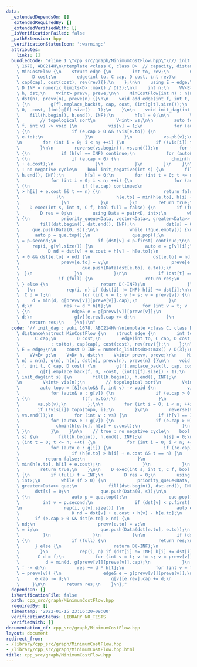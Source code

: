 ```yaml
---
data:
  _extendedDependsOn: []
  _extendedRequiredBy: []
  _extendedVerifiedWith: []
  _isVerificationFailed: false
  _pathExtension: hpp
  _verificationStatusIcon: ':warning:'
  attributes:
    links: []
  bundledCode: "#line 1 \"cpp_src/graph/MinimumCostFlow.hpp\"\n// init_dag : yuki\
    \ 1678, ABC214H\n\ntemplate <class C, class D>  // capacity, distance\nstruct\
    \ MinCostFlow {\n    struct edge {\n        int to, rev;\n        C cap;\n   \
    \     D cost;\n        edge(int to, C cap, D cost, int rev)\n            : to(to),\
    \ cap(cap), cost(cost), rev(rev){};\n    };\n\n    using E = edge;\n\n    const\
    \ D INF = numeric_limits<D>::max() / D(3);\n\n    int n;\n    VV<E> g;\n    V<D>\
    \ h, dst;\n    V<int> prevv, preve;\n\n    MinCostFlow(int n) : n(n), g(n), h(n),\
    \ dst(n), prevv(n), preve(n) {}\n\n    void add_edge(int f, int t, C cap, D cost)\
    \ {\n        g[f].emplace_back(t, cap, cost, (int)g[t].size());\n        g[t].emplace_back(f,\
    \ 0, -cost, (int)g[f].size() - 1);\n    }\n\n    void init_dag(int s) {\n    \
    \    fill(h.begin(), h.end(), INF);\n        h[s] = 0;\n\n        V<int> vis(n);\n\
    \        // topological sort\n        V<int> vs;\n\n        auto topo = [&](auto&&\
    \ f, int v) -> void {\n            vis[v] = 1;\n            for (auto& e : g[v])\
    \ {\n                if (e.cap > 0 && !vis[e.to]) {\n                    f(f,\
    \ e.to);\n                }\n            }\n            vs.pb(v);\n        };\n\
    \n        for (int i = 0; i < n; ++i) {\n            if (!vis[i]) topo(topo, i);\n\
    \        }\n\n        reverse(vs.begin(), vs.end());\n        for (int v : vs)\
    \ {\n            if (h[v] == INF) continue;\n            for (auto& e : g[v])\
    \ {\n                if (e.cap > 0) {\n                    chmin(h[e.to], h[v]\
    \ + e.cost);\n                }\n            }\n        }\n    }\n\n    // true\
    \ : no negative cycle\n    bool init_negative(int s) {\n        fill(h.begin(),\
    \ h.end(), INF);\n        h[s] = 0;\n        for (int t = 0; t <= n; ++t) {\n\
    \            for (int i = 0; i < n; ++i) {\n                for (auto e : g[i])\
    \ {\n                    if (!e.cap) continue;\n                    if (h[e.to]\
    \ > h[i] + e.cost && t == n) {\n                        return false;\n      \
    \              }\n                    h[e.to] = min(h[e.to], h[i] + e.cost);\n\
    \                }\n            }\n        }\n        return true;\n    }\n\n\
    \    D exec(int s, int t, C f, bool full = false) {\n        if (full) f = INF;\n\
    \        D res = 0;\n        using Data = pair<D, int>;\n        while (f > 0)\
    \ {\n            priority_queue<Data, vector<Data>, greater<Data>> que;\n    \
    \        fill(dst.begin(), dst.end(), INF);\n            dst[s] = 0;\n       \
    \     que.push(Data(0, s));\n\n            while (!que.empty()) {\n          \
    \      auto p = que.top();\n                que.pop();\n                int v\
    \ = p.second;\n                if (dst[v] < p.first) continue;\n\n           \
    \     rep(i, g[v].size()) {\n                    auto e = g[v][i];\n         \
    \           D nd = dst[v] + e.cost + h[v] - h[e.to];\n                    if (e.cap\
    \ > 0 && dst[e.to] > nd) {\n                        dst[e.to] = nd;\n        \
    \                prevv[e.to] = v;\n                        preve[e.to] = i;\n\
    \                        que.push(Data(dst[e.to], e.to));\n                  \
    \  }\n                }\n            }\n\n            if (dst[t] == INF) {\n \
    \               if (full) {\n                    return res;\n               \
    \ } else {\n                    return D(-INF);\n                }\n         \
    \   }\n            rep(i, n) if (dst[i] != INF) h[i] += dst[i];\n\n          \
    \  C d = f;\n            for (int v = t; v != s; v = prevv[v]) {\n           \
    \     d = min(d, g[prevv[v]][preve[v]].cap);\n            }\n            f -=\
    \ d;\n            res += d * h[t];\n            for (int v = t; v != s; v = prevv[v])\
    \ {\n                edge& e = g[prevv[v]][preve[v]];\n                e.cap -=\
    \ d;\n                g[v][e.rev].cap += d;\n            }\n        }\n\n    \
    \    return res;\n    }\n};\n"
  code: "// init_dag : yuki 1678, ABC214H\n\ntemplate <class C, class D>  // capacity,\
    \ distance\nstruct MinCostFlow {\n    struct edge {\n        int to, rev;\n  \
    \      C cap;\n        D cost;\n        edge(int to, C cap, D cost, int rev)\n\
    \            : to(to), cap(cap), cost(cost), rev(rev){};\n    };\n\n    using\
    \ E = edge;\n\n    const D INF = numeric_limits<D>::max() / D(3);\n\n    int n;\n\
    \    VV<E> g;\n    V<D> h, dst;\n    V<int> prevv, preve;\n\n    MinCostFlow(int\
    \ n) : n(n), g(n), h(n), dst(n), prevv(n), preve(n) {}\n\n    void add_edge(int\
    \ f, int t, C cap, D cost) {\n        g[f].emplace_back(t, cap, cost, (int)g[t].size());\n\
    \        g[t].emplace_back(f, 0, -cost, (int)g[f].size() - 1);\n    }\n\n    void\
    \ init_dag(int s) {\n        fill(h.begin(), h.end(), INF);\n        h[s] = 0;\n\
    \n        V<int> vis(n);\n        // topological sort\n        V<int> vs;\n\n\
    \        auto topo = [&](auto&& f, int v) -> void {\n            vis[v] = 1;\n\
    \            for (auto& e : g[v]) {\n                if (e.cap > 0 && !vis[e.to])\
    \ {\n                    f(f, e.to);\n                }\n            }\n     \
    \       vs.pb(v);\n        };\n\n        for (int i = 0; i < n; ++i) {\n     \
    \       if (!vis[i]) topo(topo, i);\n        }\n\n        reverse(vs.begin(),\
    \ vs.end());\n        for (int v : vs) {\n            if (h[v] == INF) continue;\n\
    \            for (auto& e : g[v]) {\n                if (e.cap > 0) {\n      \
    \              chmin(h[e.to], h[v] + e.cost);\n                }\n           \
    \ }\n        }\n    }\n\n    // true : no negative cycle\n    bool init_negative(int\
    \ s) {\n        fill(h.begin(), h.end(), INF);\n        h[s] = 0;\n        for\
    \ (int t = 0; t <= n; ++t) {\n            for (int i = 0; i < n; ++i) {\n    \
    \            for (auto e : g[i]) {\n                    if (!e.cap) continue;\n\
    \                    if (h[e.to] > h[i] + e.cost && t == n) {\n              \
    \          return false;\n                    }\n                    h[e.to] =\
    \ min(h[e.to], h[i] + e.cost);\n                }\n            }\n        }\n\
    \        return true;\n    }\n\n    D exec(int s, int t, C f, bool full = false)\
    \ {\n        if (full) f = INF;\n        D res = 0;\n        using Data = pair<D,\
    \ int>;\n        while (f > 0) {\n            priority_queue<Data, vector<Data>,\
    \ greater<Data>> que;\n            fill(dst.begin(), dst.end(), INF);\n      \
    \      dst[s] = 0;\n            que.push(Data(0, s));\n\n            while (!que.empty())\
    \ {\n                auto p = que.top();\n                que.pop();\n       \
    \         int v = p.second;\n                if (dst[v] < p.first) continue;\n\
    \n                rep(i, g[v].size()) {\n                    auto e = g[v][i];\n\
    \                    D nd = dst[v] + e.cost + h[v] - h[e.to];\n              \
    \      if (e.cap > 0 && dst[e.to] > nd) {\n                        dst[e.to] =\
    \ nd;\n                        prevv[e.to] = v;\n                        preve[e.to]\
    \ = i;\n                        que.push(Data(dst[e.to], e.to));\n           \
    \         }\n                }\n            }\n\n            if (dst[t] == INF)\
    \ {\n                if (full) {\n                    return res;\n          \
    \      } else {\n                    return D(-INF);\n                }\n    \
    \        }\n            rep(i, n) if (dst[i] != INF) h[i] += dst[i];\n\n     \
    \       C d = f;\n            for (int v = t; v != s; v = prevv[v]) {\n      \
    \          d = min(d, g[prevv[v]][preve[v]].cap);\n            }\n           \
    \ f -= d;\n            res += d * h[t];\n            for (int v = t; v != s; v\
    \ = prevv[v]) {\n                edge& e = g[prevv[v]][preve[v]];\n          \
    \      e.cap -= d;\n                g[v][e.rev].cap += d;\n            }\n   \
    \     }\n\n        return res;\n    }\n};"
  dependsOn: []
  isVerificationFile: false
  path: cpp_src/graph/MinimumCostFlow.hpp
  requiredBy: []
  timestamp: '2022-01-15 23:16:20+09:00'
  verificationStatus: LIBRARY_NO_TESTS
  verifiedWith: []
documentation_of: cpp_src/graph/MinimumCostFlow.hpp
layout: document
redirect_from:
- /library/cpp_src/graph/MinimumCostFlow.hpp
- /library/cpp_src/graph/MinimumCostFlow.hpp.html
title: cpp_src/graph/MinimumCostFlow.hpp
---
```

